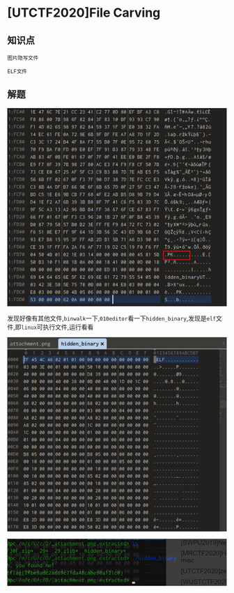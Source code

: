 # [UTCTF2020]File Carving

## 知识点

`图片隐写文件`

`ELF文件`

## 解题

![image-20231130122525896](./img/78-1.png)

发现好像有其他文件,`binwalk`一下,`010editor`看一下`hidden_binary`,发现是`elf`文件,即`linux`可执行文件,运行看看

![image-20231130122658880](./img/78-12.png)

![image-20231130122714621](./img/78-3.png)